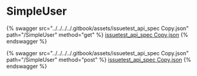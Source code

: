 # SimpleUser

{% swagger src="../../../../.gitbook/assets/issuetest_api_spec   Copy.json" path="/SimpleUser" method="get" %}
[issuetest_api_spec   Copy.json](<../../../../.gitbook/assets/issuetest_api_spec   Copy.json>)
{% endswagger %}

{% swagger src="../../../../.gitbook/assets/issuetest_api_spec   Copy.json" path="/SimpleUser" method="post" %}
[issuetest_api_spec   Copy.json](<../../../../.gitbook/assets/issuetest_api_spec   Copy.json>)
{% endswagger %}
